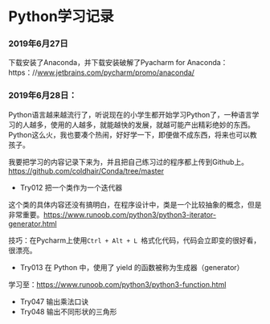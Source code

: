 # Python学习记录

### 2019年6月27日

下载安装了Anaconda，并下载安装破解了Pyacharm for Anaconda：https：//www.jetbrains.com/pycharm/promo/anaconda/

### 2019年6月28日：
Python语言越来越流行了，听说现在的小学生都开始学习Python了，一种语言学习的人越多，使用的人越多，就能越快的发展，就越可能产出精彩绝妙的东西。Python这么火，我也要凑个热闹，好好学一下，即便做不成东西，将来也可以教孩子。

我要把学习的内容记录下来为，并且把自己练习过的程序都上传到Github上。
https://github.com/coldhair/Conda/tree/master

- Try012 把一个类作为一个迭代器

这个类的具体内容还没有搞明白，在程序设计中，类是一个比较抽象的概念，但是非常重要。https://www.runoob.com/python3/python3-iterator-generator.html

技巧：在Pycharm上使用`Ctrl + Alt + L `格式化代码，代码会立即变的很好看，很漂亮。
- Try013 在 Python 中，使用了 yield 的函数被称为生成器（generator）

学习至：https://www.runoob.com/python3/python3-function.html

- Try047 输出乘法口诀
- Try048 输出不同形状的三角形

